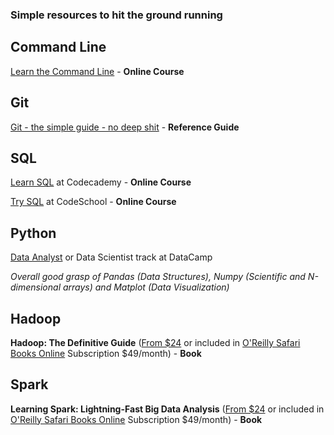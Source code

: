 
  
### Simple resources to hit the ground running

## Command Line
[Learn the Command Line](https://www.codecademy.com/learn/learn-the-command-line) - **Online Course**

## Git
[Git - the simple guide - no deep shit](http://rogerdudler.github.io/git-guide/) - **Reference Guide**

## SQL
[Learn SQL](https://www.codecademy.com/learn/learn-sql) at Codecademy - **Online Course**

[Try SQL](https://www.codeschool.com/learn/database) at CodeSchool - **Online Course**

## Python
[Data Analyst](https://www.datacamp.com/tracks/data-analyst-with-python) or Data Scientist track at DataCamp

*Overall good grasp of Pandas (Data Structures), Numpy (Scientific and N-dimensional arrays) and Matplot (Data Visualization)*

## Hadoop
**Hadoop: The Definitive Guide** ([From $24](https://www.amazon.com/Hadoop-Definitive-Storage-Analysis-Internet/dp/1491901632/ref=mt_paperback?_encoding=UTF8&me=) or included in [O'Reilly Safari Books Online](https://www.safaribooksonline.com/) Subscription $49/month) - **Book**

## Spark
**Learning Spark: Lightning-Fast Big Data Analysis** ([From $24](https://www.amazon.com/Hadoop-Definitive-Storage-Analysis-Internet/dp/1491901632/ref=mt_paperback?_encoding=UTF8&me=) or included in [O'Reilly Safari Books Online](https://www.safaribooksonline.com/) Subscription $49/month) - **Book**


  
